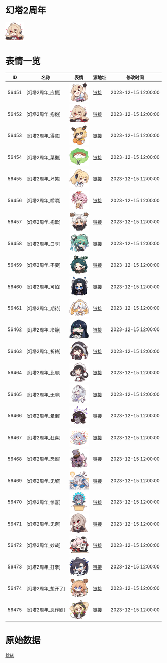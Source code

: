 # 幻塔2周年

<img src="./cover.png" height="60" alt="cover" />

# 表情一览

|ID|名称|表情|源地址|修改时间|
|----|----|----|----|----|
|56451|[幻塔2周年_应援]|<img src="./pic/056451_%5B幻塔2周年_应援%5D.png" height="60" alt="应援"/>|[链接](https://i0.hdslb.com/bfs/garb/7006fd227e83fde207d61c26b6ecb2be6e67392a.png)|2023-12-15 12:00:00|
|56452|[幻塔2周年_抱抱]|<img src="./pic/056452_%5B幻塔2周年_抱抱%5D.png" height="60" alt="抱抱"/>|[链接](https://i0.hdslb.com/bfs/garb/a216e38a3bc138f9249e67eadc86645f30d237bb.png)|2023-12-15 12:00:00|
|56453|[幻塔2周年_得意]|<img src="./pic/056453_%5B幻塔2周年_得意%5D.png" height="60" alt="得意"/>|[链接](https://i0.hdslb.com/bfs/garb/4453f4573ae5aab04d4127baad4ea9b20ea683a1.png)|2023-12-15 12:00:00|
|56454|[幻塔2周年_菜獭]|<img src="./pic/056454_%5B幻塔2周年_菜獭%5D.png" height="60" alt="菜獭"/>|[链接](https://i0.hdslb.com/bfs/garb/99ba4b50019a7e21c9a53afaaca095f26cc80831.png)|2023-12-15 12:00:00|
|56455|[幻塔2周年_坏笑]|<img src="./pic/056455_%5B幻塔2周年_坏笑%5D.png" height="60" alt="坏笑"/>|[链接](https://i0.hdslb.com/bfs/garb/e3acfd38c84b2d7d5c6d866d64aac6320dc26e7e.png)|2023-12-15 12:00:00|
|56456|[幻塔2周年_嚼嚼]|<img src="./pic/056456_%5B幻塔2周年_嚼嚼%5D.png" height="60" alt="嚼嚼"/>|[链接](https://i0.hdslb.com/bfs/garb/23d84c4171d26503efba1dc2255c24fc8a1b1993.png)|2023-12-15 12:00:00|
|56457|[幻塔2周年_抱歉]|<img src="./pic/056457_%5B幻塔2周年_抱歉%5D.png" height="60" alt="抱歉"/>|[链接](https://i0.hdslb.com/bfs/garb/e04d6d37a9cad03f3442fefde630cf142d05d87e.png)|2023-12-15 12:00:00|
|56458|[幻塔2周年_口享]|<img src="./pic/056458_%5B幻塔2周年_口享%5D.png" height="60" alt="口享"/>|[链接](https://i0.hdslb.com/bfs/garb/e047cbc6965ce464de89db5e58681d81f4f48177.png)|2023-12-15 12:00:00|
|56459|[幻塔2周年_不要]|<img src="./pic/056459_%5B幻塔2周年_不要%5D.png" height="60" alt="不要"/>|[链接](https://i0.hdslb.com/bfs/garb/b7fa7b3efcfc3d91ac1a1ef9b289b5485b672dfc.png)|2023-12-15 12:00:00|
|56460|[幻塔2周年_可怕]|<img src="./pic/056460_%5B幻塔2周年_可怕%5D.png" height="60" alt="可怕"/>|[链接](https://i0.hdslb.com/bfs/garb/9b8bfb9d3fb2b1c20be6528c792e761bc63bb31c.png)|2023-12-15 12:00:00|
|56461|[幻塔2周年_期待]|<img src="./pic/056461_%5B幻塔2周年_期待%5D.png" height="60" alt="期待"/>|[链接](https://i0.hdslb.com/bfs/garb/201451f5d4cbd9ee45a8611ae0f4ded0fa150d65.png)|2023-12-15 12:00:00|
|56462|[幻塔2周年_冷静]|<img src="./pic/056462_%5B幻塔2周年_冷静%5D.png" height="60" alt="冷静"/>|[链接](https://i0.hdslb.com/bfs/garb/de5d00c9aec5d98ed06fa0972eecfb9a85fb3da2.png)|2023-12-15 12:00:00|
|56463|[幻塔2周年_祈祷]|<img src="./pic/056463_%5B幻塔2周年_祈祷%5D.png" height="60" alt="祈祷"/>|[链接](https://i0.hdslb.com/bfs/garb/b4fc90fae808f88b6904b17240c9df1c73e32797.png)|2023-12-15 12:00:00|
|56464|[幻塔2周年_比耶]|<img src="./pic/056464_%5B幻塔2周年_比耶%5D.png" height="60" alt="比耶"/>|[链接](https://i0.hdslb.com/bfs/garb/9b339bb6d7cff6fb4483da2ea851e53d26f569b3.png)|2023-12-15 12:00:00|
|56465|[幻塔2周年_无聊]|<img src="./pic/056465_%5B幻塔2周年_无聊%5D.png" height="60" alt="无聊"/>|[链接](https://i0.hdslb.com/bfs/garb/3050c6907e8f65b4c443d3fcdb3e4be322e3907c.png)|2023-12-15 12:00:00|
|56466|[幻塔2周年_晕倒]|<img src="./pic/056466_%5B幻塔2周年_晕倒%5D.png" height="60" alt="晕倒"/>|[链接](https://i0.hdslb.com/bfs/garb/f29cee6c5da48d5477e92ee951363528b5e8753f.png)|2023-12-15 12:00:00|
|56467|[幻塔2周年_狂喜]|<img src="./pic/056467_%5B幻塔2周年_狂喜%5D.png" height="60" alt="狂喜"/>|[链接](https://i0.hdslb.com/bfs/garb/abc5707dd2fd8d17ad87f303d9b6d8ec00c9b19e.png)|2023-12-15 12:00:00|
|56468|[幻塔2周年_恐慌]|<img src="./pic/056468_%5B幻塔2周年_恐慌%5D.png" height="60" alt="恐慌"/>|[链接](https://i0.hdslb.com/bfs/garb/01d4da7b76e4e238c0c1cd6f5de168928f0f0100.png)|2023-12-15 12:00:00|
|56469|[幻塔2周年_无解]|<img src="./pic/056469_%5B幻塔2周年_无解%5D.png" height="60" alt="无解"/>|[链接](https://i0.hdslb.com/bfs/garb/d0f20537ba3e80ed078be7534e58e622fae99e59.png)|2023-12-15 12:00:00|
|56470|[幻塔2周年_惊喜]|<img src="./pic/056470_%5B幻塔2周年_惊喜%5D.png" height="60" alt="惊喜"/>|[链接](https://i0.hdslb.com/bfs/garb/25e606673cfd045dc47ddda285f94bc45ccdcae3.png)|2023-12-15 12:00:00|
|56471|[幻塔2周年_无奈]|<img src="./pic/056471_%5B幻塔2周年_无奈%5D.png" height="60" alt="无奈"/>|[链接](https://i0.hdslb.com/bfs/garb/c0620de80da78c5ec78b0e151358bd2341b65462.png)|2023-12-15 12:00:00|
|56472|[幻塔2周年_妙哉]|<img src="./pic/056472_%5B幻塔2周年_妙哉%5D.png" height="60" alt="妙哉"/>|[链接](https://i0.hdslb.com/bfs/garb/cd17e85845e6172fded4a9009f9b6bd912808a5e.png)|2023-12-15 12:00:00|
|56473|[幻塔2周年_打拳]|<img src="./pic/056473_%5B幻塔2周年_打拳%5D.png" height="60" alt="打拳"/>|[链接](https://i0.hdslb.com/bfs/garb/ae179502495e84a9cb4c5c28754d35ad777d70fe.png)|2023-12-15 12:00:00|
|56474|[幻塔2周年_想开了]|<img src="./pic/056474_%5B幻塔2周年_想开了%5D.png" height="60" alt="想开了"/>|[链接](https://i0.hdslb.com/bfs/garb/d37768f6b8dd65e4fc6e123a2360adbc384fdef3.png)|2023-12-15 12:00:00|
|56475|[幻塔2周年_恶作剧]|<img src="./pic/056475_%5B幻塔2周年_恶作剧%5D.png" height="60" alt="恶作剧"/>|[链接](https://i0.hdslb.com/bfs/garb/795731e0aa2628b0a743fea03bad378930c9aff4.png)|2023-12-15 12:00:00|

# 原始数据

[跳转](./raw.json)

